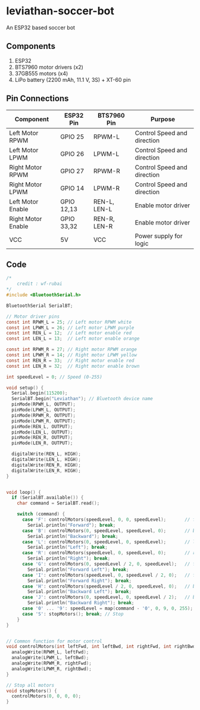 # leviathan-soccer-bot
An ESP32 based soccer bot

## Components
1. ESP32
2. BTS7960 motor drivers (x2)
3. 37GB555 motors (x4)
4. LiPo battery (2200 mAh, 11.1 V, 3S) + XT-60 pin

## Pin Connections
|Component|ESP32 Pin|BTS7960 Pin|Purpose|
|---|---|---|---|
|Left Motor RPWM|GPIO 25|RPWM-L|Control Speed and direction|
|Left Motor LPWM|GPIO 26|LPWM-L|Control Speed and direction|
|Right Motor RPWM|GPIO 27|RPWM-R|Control Speed and direction|
|Right Motor LPWM|GPIO 14|LPWM-R|Control Speed and direction|
|Left Motor Enable|GPIO 12,13|REN-L, LEN-L|Enable motor driver|
|Right Motor Enable|GPIO 33,32|REN-R, LEN-R|Enable motor driver|
|VCC|5V|VCC|Power supply for logic|

## Code

```c
/*
    credit : wf-rubai
*/
#include <BluetoothSerial.h>

BluetoothSerial SerialBT;

// Motor driver pins
const int RPWM_L = 25; // Left motor RPWM white
const int LPWM_L = 26; // Left motor LPWM purple
const int REN_L = 12;  // Left motor enable red
const int LEN_L = 13;  // Left motor enable orange

const int RPWM_R = 27; // Right motor RPWM orange
const int LPWM_R = 14; // Right motor LPWM yellow
const int REN_R = 33;  // Right motor enable red
const int LEN_R = 32;  // Right motor enable brown

int speedLevel = 0; // Speed (0-255)

void setup() {
  Serial.begin(115200);
  SerialBT.begin("Leviathan"); // Bluetooth device name
  pinMode(RPWM_L, OUTPUT);
  pinMode(LPWM_L, OUTPUT);
  pinMode(RPWM_R, OUTPUT);
  pinMode(LPWM_R, OUTPUT);
  pinMode(REN_L, OUTPUT);
  pinMode(LEN_L, OUTPUT);
  pinMode(REN_R, OUTPUT);
  pinMode(LEN_R, OUTPUT);

  digitalWrite(REN_L, HIGH);
  digitalWrite(LEN_L, HIGH);
  digitalWrite(REN_R, HIGH);
  digitalWrite(LEN_R, HIGH);
}


void loop() {
  if (SerialBT.available()) {
    char command = SerialBT.read();

    switch (command) {
      case 'F': controlMotors(speedLevel, 0, 0, speedLevel);       // forward
        Serial.println("Forward"); break;
      case 'B': controlMotors(0, speedLevel, speedLevel, 0);       // backward
        Serial.println("Backward"); break;
      case 'L': controlMotors(0, speedLevel, 0, speedLevel);       // left
        Serial.println("Left"); break;
      case 'R': controlMotors(speedLevel, 0, speedLevel, 0);       // right
        Serial.println("Right"); break;
      case 'G': controlMotors(0, speedLevel / 2, 0, speedLevel);   // forward left
        Serial.println("Forward Left"); break;
      case 'I': controlMotors(speedLevel, 0, speedLevel / 2, 0);   // forward right
        Serial.println("Forward Right"); break;
      case 'H': controlMotors(speedLevel / 2, 0, speedLevel, 0);   // backward left
        Serial.println("Backward Left"); break;
      case 'J': controlMotors(0, speedLevel, 0, speedLevel / 2);   // backward right
        Serial.println("Backward Right"); break;
      case '0' ... '9': speedLevel = map(command - '0', 0, 9, 0, 255); break; // Speed control
      case 'S': stopMotors(); break; // Stop
    }
}


// Common function for motor control
void controlMotors(int leftFwd, int leftBwd, int rightFwd, int rightBwd) {
  analogWrite(RPWM_L, leftFwd);
  analogWrite(LPWM_L, leftBwd);
  analogWrite(RPWM_R, rightFwd);
  analogWrite(LPWM_R, rightBwd);
}

// Stop all motors
void stopMotors() {
  controlMotors(0, 0, 0, 0);
}
```